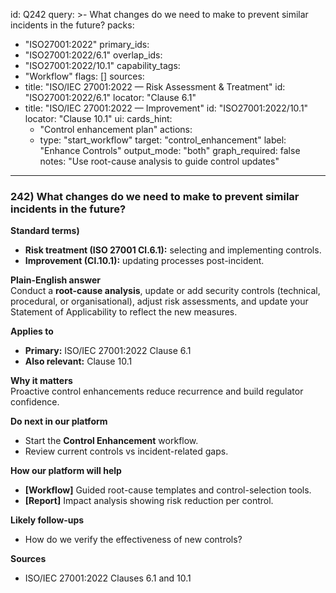 id: Q242
query: >-
  What changes do we need to make to prevent similar incidents in the future?
packs:
  - "ISO27001:2022"
primary_ids:
  - "ISO27001:2022/6.1"
overlap_ids:
  - "ISO27001:2022/10.1"
capability_tags:
  - "Workflow"
flags: []
sources:
  - title: "ISO/IEC 27001:2022 — Risk Assessment & Treatment"
    id: "ISO27001:2022/6.1"
    locator: "Clause 6.1"
  - title: "ISO/IEC 27001:2022 — Improvement"
    id: "ISO27001:2022/10.1"
    locator: "Clause 10.1"
ui:
  cards_hint:
    - "Control enhancement plan"
  actions:
    - type: "start_workflow"
      target: "control_enhancement"
      label: "Enhance Controls"
output_mode: "both"
graph_required: false
notes: "Use root-cause analysis to guide control updates"
---
### 242) What changes do we need to make to prevent similar incidents in the future?

**Standard terms)**  
- **Risk treatment (ISO 27001 Cl.6.1):** selecting and implementing controls.  
- **Improvement (Cl.10.1):** updating processes post-incident.

**Plain-English answer**  
Conduct a **root-cause analysis**, update or add security controls (technical, procedural, or organisational), adjust risk assessments, and update your Statement of Applicability to reflect the new measures.

**Applies to**  
- **Primary:** ISO/IEC 27001:2022 Clause 6.1  
- **Also relevant:** Clause 10.1

**Why it matters**  
Proactive control enhancements reduce recurrence and build regulator confidence.

**Do next in our platform**  
- Start the **Control Enhancement** workflow.  
- Review current controls vs incident-related gaps.

**How our platform will help**  
- **[Workflow]** Guided root-cause templates and control-selection tools.  
- **[Report]** Impact analysis showing risk reduction per control.

**Likely follow-ups**  
- How do we verify the effectiveness of new controls?

**Sources**  
- ISO/IEC 27001:2022 Clauses 6.1 and 10.1  
